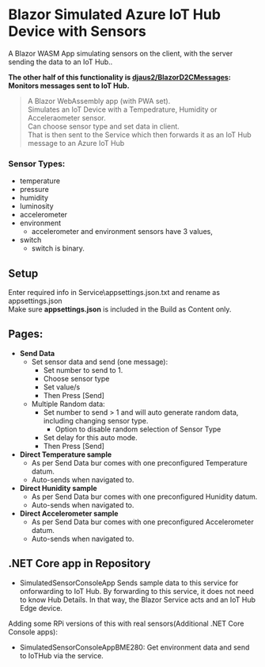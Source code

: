 # Blazor Simulated Azure IoT Hub Device with Sensors
A Blazor WASM App simulating sensors on the client, with the server sending the data to an IoT Hub..

**The other half of this functionality is [djaus2/BlazorD2CMessages](https://github.com/djaus2/BlazorD2CMessages): Monitors messages sent to IoT Hub.**

> A Blazor WebAssembly app (with PWA set).  
Simulates an IoT Device with a Tempedrature, Humidity or Acceleraometer sensor.  
Can choose sensor type and set data in client.  
That is then sent to the Service which then forwards it as an IoT Hub message to an Azure IoT Hub

<h3>Sensor Types:</h3>

- temperature
- pressure
- humidity
- luminosity
- accelerometer
- environment
  - accelerometer and environment sensors have 3 values,
- switch
  - switch is binary.  

## Setup
Enter required info in Service\appsettings.json.txt and rename as appsettings.json  
Make sure **appsettings.json** is included in the Build as Content only.

## Pages:
- **Send Data**
  - Set sensor data and send (one message):
    - Set number to send to 1.
    - Choose sensor type
    - Set value/s
    - Then Press [Send]
  - Multiple Random data:
    - Set number to send > 1 and will auto generate random data, including changing sensor type.
      - Option to disable random selection of Sensor Type
    - Set delay for this auto mode.
    - Then Press [Send]
- **Direct Temperature sample**
  - As per Send Data bur comes with one preconfigured Temperature datum.
  - Auto-sends when navigated to.
- **Direct Hunidity sample**
  - As per Send Data bur comes with one preconfigured Hunidity datum.
  - Auto-sends when navigated to.
- **Direct Accelerometer sample**
  - As per Send Data bur comes with one preconfigured Accelerometer datum.
  - Auto-sends when navigated to.
  
## .NET Core app in Repository
  - SimulatedSensorConsoleApp
  Sends sample data to this service for onforwarding to IoT Hub. By forwarding to this service, it does not need to know Hub Details. In that way, the Blazor Service acts and an IoT Hub Edge device. 
    
Adding some RPi versions of this with real sensors(Additional .NET Core Console apps):
  - SimulatedSensorConsoleAppBME280: Get environment data and send to IoTHub via the service.
